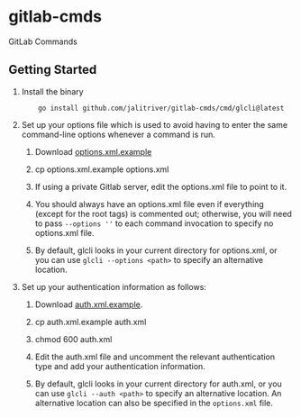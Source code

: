 # gitlab-cmds

GitLab Commands

## Getting Started

1. Install the binary

    ```
        go install github.com/jalitriver/gitlab-cmds/cmd/glcli@latest
    ```

1. Set up your options file which is used to avoid having to enter the
   same command-line options whenever a command is run.

    1. Download [options.xml.example](https://raw.githubusercontent.com/jalitriver/gitlab-cmds/master/options.xml.example)
    
    1. cp options.xml.example options.xml

    1. If using a private Gitlab server, edit the options.xml file to
       point to it.

    1. You should always have an options.xml file even if everything
       (except for the root tags) is commented out; otherwise, you
       will need to pass `--options ''` to each command invocation to
       specify no options.xml file.

    1. By default, glcli looks in your current directory for
       options.xml, or you can use `glcli --options <path>` to specify
       an alternative location.
    
1. Set up your authentication information as follows:

    1. Download [auth.xml.example](https://raw.githubusercontent.com/jalitriver/gitlab-cmds/master/auth.xml.example).

    1. cp auth.xml.example auth.xml
    
    1. chmod 600 auth.xml
       
    1. Edit the auth.xml file and uncomment the relevant
       authentication type and add your authentication information.
       
    1. By default, glcli looks in your current directory for auth.xml,
       or you can use `glcli --auth <path>` to specify an alternative
       location.  An alternative location can also be specified in the
       `options.xml` file.
